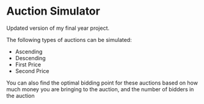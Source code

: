 # Auction Simulator
Updated version of my final year project.


The following types of auctions can be simulated:

* Ascending
* Descending
* First Price
* Second Price


You can also find the optimal bidding point for these auctions based on how much money you are bringing to the auction, and the number of bidders in the auction




